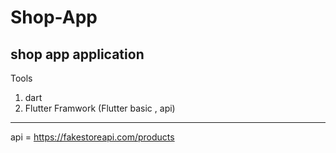 # Shop-App
shop app application
------------------------------------------------
Tools
1. dart
2. Flutter Framwork (Flutter basic , api)
------------------------------------------------
api = https://fakestoreapi.com/products